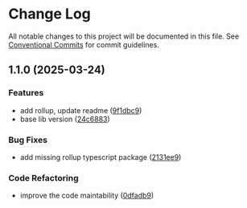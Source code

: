 # Change Log

All notable changes to this project will be documented in this file.
See [Conventional Commits](https://conventionalcommits.org) for commit guidelines.

## 1.1.0 (2025-03-24)

### Features

* add rollup, update readme ([9f1dbc9](https://github.com/karolsw3/git-branch-trimmer/commit/9f1dbc9667286f1831b749231bd80b9c1cb06295))
* base lib version ([24c6883](https://github.com/karolsw3/git-branch-trimmer/commit/24c6883a062eed141f133cb5358c7766a479df34))

### Bug Fixes

* add missing rollup typescript package ([2131ee9](https://github.com/karolsw3/git-branch-trimmer/commit/2131ee9ec16c8aaa5be5820e9ef9970aefa35929))

### Code Refactoring

* improve the code maintability ([0dfadb9](https://github.com/karolsw3/git-branch-trimmer/commit/0dfadb920156f30f4a68670c6997192bebeb22e9))
